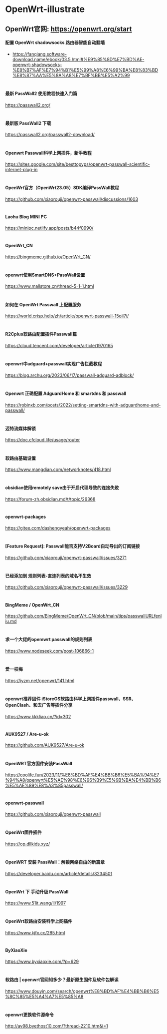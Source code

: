 # OpenWrt-illustrate
## OpenWrt官网: https://openwrt.org/start

 #### 配置 OpenWrt shadowsocks 路由器智能自动翻墙
  * https://fanqiang.software-download.name/ebook/03.5.html#%E9%85%8D%E7%BD%AE-openwrt-shadowsocks-%E8%B7%AF%E7%94%B1%E5%99%A8%E6%99%BA%E8%83%BD%E8%87%AA%E5%8A%A8%E7%BF%BB%E5%A2%99
#
#### 最新 PassWall2 使用教程快速入门篇
https://passwall2.org/
#
#### 最新版 PassWall2 下载
https://passwall2.org/passwall2-download/
#
#### Openwrt Passwall科学上网插件，新手教程
https://sites.google.com/site/besttopvps/openwrt-passwall-scientific-internet-plug-in
#
#### OpenWrt官方（OpenWrt23.05）SDK编译PassWall教程 
https://github.com/xiaorouji/openwrt-passwall/discussions/1603
#
#### Laohu Blog  MINI PC
https://minipc.netlify.app/posts/b44f0990/
#
#### OpenWrt_CN
https://bingmeme.github.io/OpenWrt_CN/
#
#### openwrt使用SmartDNS+PassWall设置
https://www.mallstore.cn/thread-5-1-1.html
#
#### 如何在 OpenWrt Passwall 上配置服务
https://world.crisp.help/zh/article/openwrt-passwall-15oil7i/
#
#### R2Cplus软路由配置插件Passwall篇
https://cloud.tencent.com/developer/article/1970165
#
#### openwrt中adguard+passwall实现广告拦截教程
https://blog.archu.org/2023/06/17/passwall-adguard-adblock/
#
#### Openwrt 正确配置 AdguardHome 和 smartdns 和 passwall
https://robinxb.com/posts/2022/setting-smartdns-with-adguardhome-and-passwall/
#
#### 迈特流媒体解锁
https://doc.cfcloud.life/usage/router
#
#### 软路由基础设置
https://www.mangdian.com/networknotes/418.html
#
#### obsidian使用remotely save由于开启代理导致的连接失败
https://forum-zh.obsidian.md/t/topic/26368
#
#### openwrt-packages
https://gitee.com/dashengyeah/openwrt-packages
#
#### [Feature Request]: Passwall能否支持V2Board自动导出的订阅链接
https://github.com/xiaorouji/openwrt-passwall/issues/3271
#
#### 已经添加到 规则列表-直连列表的域名不生效
https://github.com/xiaorouji/openwrt-passwall/issues/3229
#
#### BingMeme / OpenWrt_CN
https://github.com/BingMeme/OpenWrt_CN/blob/main/tips/passwallURLfenliu.md
#
#### 求一个大佬的opemwrt passwall的规则列表
https://www.nodeseek.com/post-106866-1
#
#### 爱一枝梅
https://iyzm.net/openwrt/141.html
#
#### openwrt推荐固件 iStoreOS软路由科学上网插件passwall、SSR、OpenClash、和去广告等插件分享
https://www.kkkliao.cn/?id=302
#
#### AUK9527 / Are-u-ok
https://github.com/AUK9527/Are-u-ok
#
#### OpenWRT官方固件安装PassWall
https://coolife.fun/2023/11/%E8%BD%AF%E4%BB%B6%E5%BA%94%E7%94%A8/openwrt%E5%AE%98%E6%96%B9%E5%9B%BA%E4%BB%B6%E5%AE%89%E8%A3%85passwall/
#
#### openwrt-passwall
https://github.com/xiaorouji/openwrt-passwall
#
#### OpenWrt固件插件
https://op.dllkids.xyz/
#
#### OpenWRT 安装 PassWall：解锁网络自由的新篇章
https://developer.baidu.com/article/details/3234501
#
#### OpenWrt 下 手动升级 PassWall
https://www.51it.wang/ll/1997
#
#### OpenWrt软路由安装科学上网插件
https://www.kjfx.cc/285.html
#
#### ByXiaoXie
https://www.byxiaoxie.com/?p=629
#
#### 软路由 | openwrt官网知多少？最新原生固件及软件包解读
https://www.douyin.com/search/openwrt%E8%BD%AF%E4%BB%B6%E5%8C%85%E5%A4%A7%E5%85%A8
#
#### openwrt更换软件源命令
http://av98.byethost10.com/?thread-2210.htm&i=1
#
